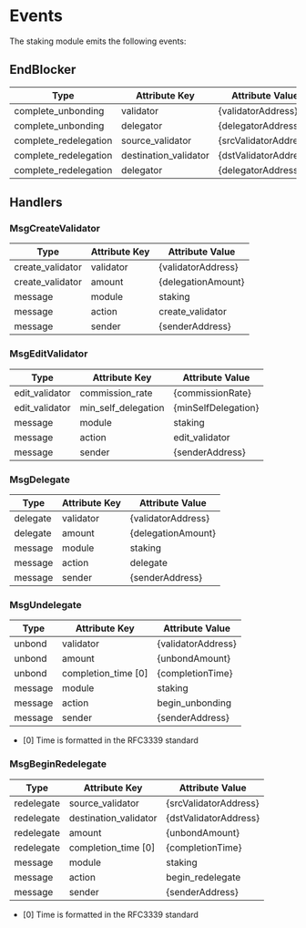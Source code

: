 # Events

The staking module emits the following events:

## EndBlocker

| Type                  | Attribute Key         | Attribute Value       |
|-----------------------|-----------------------|-----------------------|
| complete_unbonding    | validator             | {validatorAddress}    |
| complete_unbonding    | delegator             | {delegatorAddress}    |
| complete_redelegation | source_validator      | {srcValidatorAddress} |
| complete_redelegation | destination_validator | {dstValidatorAddress} |
| complete_redelegation | delegator             | {delegatorAddress}    |                        |

## Handlers

### MsgCreateValidator

| Type             | Attribute Key | Attribute Value    |
|------------------|---------------|--------------------|
| create_validator | validator     | {validatorAddress} |
| create_validator | amount        | {delegationAmount} |
| message          | module        | staking            |
| message          | action        | create_validator   |
| message | sender        | {senderAddress}    |

### MsgEditValidator

| Type           | Attribute Key | Attribute Value |
|----------------|---------------|-----------------|
| edit_validator | commission_rate        | {commissionRate} |
| edit_validator | min_self_delegation        | {minSelfDelegation} |
| message        | module        | staking         |
| message        | action        | edit_validator  |
| message | sender        | {senderAddress}    |

### MsgDelegate

| Type     | Attribute Key | Attribute Value    |
|----------|---------------|--------------------|
| delegate | validator     | {validatorAddress} |
| delegate | amount        | {delegationAmount} |
| message  | module        | staking            |
| message  | action        | delegate           |
| message | sender        | {senderAddress}    |

### MsgUndelegate

| Type    | Attribute Key   | Attribute Value    |
|---------|-----------------|--------------------|
| unbond  | validator       | {validatorAddress} |
| unbond  | amount          | {unbondAmount}     |
| unbond  | completion_time [0] | {completionTime}   |
| message | module          | staking            |
| message | action          | begin_unbonding    |
| message | sender        | {senderAddress}    |

* [0] Time is formatted in the RFC3339 standard

### MsgBeginRedelegate

| Type       | Attribute Key         | Attribute Value       |
|------------|-----------------------|-----------------------|
| redelegate | source_validator      | {srcValidatorAddress} |
| redelegate | destination_validator | {dstValidatorAddress} |
| redelegate | amount                | {unbondAmount}        |
| redelegate | completion_time [0]   | {completionTime}      |
| message    | module                | staking               |
| message    | action                | begin_redelegate      |
| message | sender        | {senderAddress}    |

* [0] Time is formatted in the RFC3339 standard
